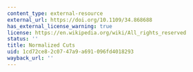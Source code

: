 ```yaml
---
content_type: external-resource
external_url: https://doi.org/10.1109/34.868688
has_external_license_warning: true
license: https://en.wikipedia.org/wiki/All_rights_reserved
status: ''
title: Normalized Cuts
uid: 1cd72ce8-2c07-47a9-a691-096fd4018293
wayback_url: ''
---
```

